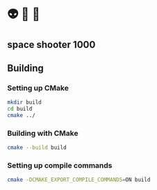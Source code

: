 # 👽 🔫 🗿
## space shooter 1000


## Building

### Setting up CMake

```sh
mkdir build
cd build
cmake ../
```

### Building with CMake

```sh
cmake --build build
```

### Setting up compile commands

```sh
cmake -DCMAKE_EXPORT_COMPILE_COMMANDS=ON build 
```
